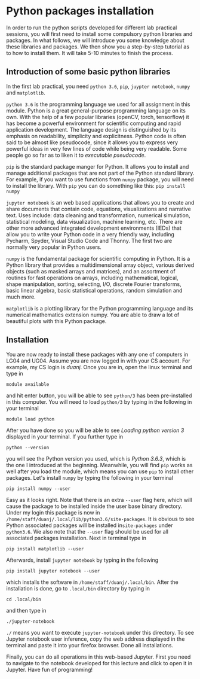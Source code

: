 # Python packages installation 

In order to run the python scripts developed for different lab practical sessions, you will first need to install some compulsory python libraries and packages.  In what follows, we will introduce you some knowledge about these libraries and packages. We then show you a step-by-step tutorial as to how to install them.  It will take 5-10 minutes to finish the process. 


##  Introduction of some basic python libraries
In the first lab practical, you need `python 3.6`,  `pip`, `juypter notebook`, `numpy` and `matplotlib`. 

`python 3.6` is the programming language we used for all assignment in this module. Python is a great general-purpose programming language on its own. With the help of a few popular libraries (openCV, torch, tensorflow) it has become a powerful environment for scientific computing and rapid application development. The language design is distinguished by its emphasis on readability, simplicity and explicitness. Python code is often said to be almost like pseudocode, since it allows you to express very powerful ideas in very few lines of code while being very readable. Some people go so far as to liken it to _executable pseudocode_.

`pip` is the standard package manger for Python. It allows you to install and manage additional packages that are not part of the Python standard library.  For example, if you want to use functions from `numpy` package, you will need to install the library. With `pip` you can do something like this: `pip install numpy`

`jupyter notebook` is an web based applications that allows you to create and share documents that contain code, equations, visualizations and narrative text. Uses include: data cleaning and transformation, numerical simulation, statistical modeling, data visualization, machine learning, etc. There are other more advanced integrated development environments (IEDs) that allow you to write your Python code in a very friendly way, including Pycharm, Spyder, Visual Studio Code and Thonny. The first two are normally very popular in Python users. 

`numpy` is the fundamental package for scientific computing in Python. It is a Python library that provides a multidimensional array object, various derived objects (such as masked arrays and matrices), and an assortment of routines for fast operations on arrays, including mathematical, logical, shape manipulation, sorting, selecting, I/O, discrete Fourier transforms, basic linear algebra, basic statistical operations, random simulation and much more. 

`matplotlib` is a plotting library for the Python programming language and its numerical mathematics extension numpy. You are able to draw a lot of beautiful plots with this Python package. 

## Installation 
You are now ready to install these packages with any one of computers in LG04 and UG04. Assume you are now logged in with your CS account. For example, my CS login is *duanj*. Once you are in, open the linux terminal and type in 

`module available`

and hit enter button, you will be able to see `python/3` has been pre-installed in this computer. You will need to load `python/3` by typing in the following in your terminal

`module load python` 

 After you have done so you will be able to see *Loading python version 3* displayed in your terminal. If you further type in 

`python --version`

you will see the Python version you used, which is *Python 3.6.3*, which is the one I introduced at the beginning. Meanwhile, you will find `pip` works as well after you load the module, which means you can use `pip` to install other packages. Let's install `numpy` by typing the following in your terminal

`pip install numpy --user` 

Easy as it looks right. Note that there is an extra `--user` flag here, which will cause the package to be installed inside the user base binary directory.  Under my login this package is now in `/home/staff/duanj/.local/lib/python3.6/site-packages`. It is obvious to see Python associated packages will be installed in`site-packages` under `python3.6`. We also note that the `--user` flag should be used for all associated packages installation. Next in terminal type in 

`pip install matplotlib --user`

Afterwards, install `jupyter notebook` by typing in the following

`pip install jupyter notebook --user`

which installs the software in `/home/staff/duanj/.local/bin`. After the installation is done, go to `.local/bin` directory by typing in

`cd .local/bin` 

and then type in

`./jupyter-notebook`

`./` means you want to execute `jupyter-notebook` under this directory. To see Jupyter notebook user inference, copy the web address displayed in the terminal and paste it into your firefox browser. Done all installations. 

Finally, you can do all operations in this web-based Jupyter. First you need to navigate to the notebook developed for this lecture and click to open it in Jupyter. Have fun of programming!
